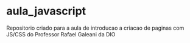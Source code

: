 # aula_javascript
Repositorio criado para a aula de introducao a criacao de paginas com JS/CSS do Professor Rafael Galeani da DIO
